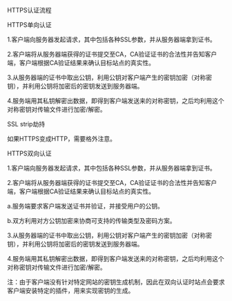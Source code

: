 HTTPS认证流程

HTTPS单向认证



1.客户端向服务器发起请求，其中包括各种SSL参数，并从服务器端拿到证书。



2.客户端将从服务器端获得的证书提交至CA，CA验证证书的合法性并告知客户端，客户端根据CA验证结果来确认目标站点的真实性。



3.从服务器端的证书中取出公钥，利用公钥对客户端产生的密钥加密（对称密钥），并利用公钥将加密后的密钥发送到服务器端。



4.服务端用其私钥解密出数据，即得到客户端发送来的对称密钥，之后均利用这个对称密钥对传输文件进行加密/解密。



SSL strip劫持



如果HTTPS变成HTTP，需要格外注意。

HTTPS双向认证



1.客户端向服务器发起请求，其中包括各种SSL参数，并从服务器端拿到证书。



2.客户端将从服务器端获得的证书提交至CA，CA验证证书的合法性并告知客户端，客户端根据CA验证结果来确认目标站点的真实性。



a.服务端要求客户端发送证书并验证，并接受用户的公钥。



b.双方利用对方公钥加密来协商可支持的传输类型及密码方案。



3.从服务器端的证书中取出公钥，利用公钥对客户端产生的密钥加密（对称密钥），并利用公钥将加密后的密钥发送到服务器端。



4.服务端用其私钥解密出数据，即得到客户端发送来的对称密钥，之后均利用这个对称密钥对传输文件进行加密/解密。



注：由于客户端没有针对特定网站的密钥生成机制，因此在双向认证时站点会要求客户端安装特定的插件，用来实现密钥的生成。